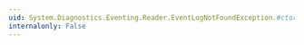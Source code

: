 ```yaml
---
uid: System.Diagnostics.Eventing.Reader.EventLogNotFoundException.#ctor(System.String,System.Exception)
internalonly: False
---
```

